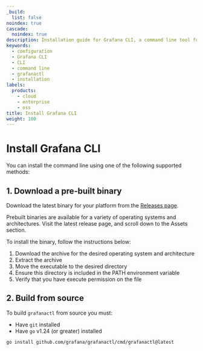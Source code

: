 ```yaml
---
_build:
  list: false
noindex: true
cascade:
  noindex: true
description: Installation guide for Grafana CLI, a command line tool for managing Grafana Observability as Code
keywords:
  - configuration
  - Grafana CLI
  - CLI
  - command line
  - grafanactl
  - installation
labels:
  products:
    - cloud
    - enterprise
    - oss
title: Install Grafana CLI
weight: 100
---
```


# Install Grafana CLI

You can install the command line using one of the following supported methods:

## 1. Download a pre-built binary

Download the latest binary for your platform from the [Releases page](https://github.com/grafana/grafanactl/releases).

Prebuilt binaries are available for a variety of operating systems and architectures. Visit the latest release page, and scroll down to the Assets section.

To install the binary, follow the instructions below:

1. Download the archive for the desired operating system and architecture
1. Extract the archive
1. Move the executable to the desired directory
1. Ensure this directory is included in the PATH environment variable
1. Verify that you have execute permission on the file

## 2. Build from source

To build `grafanactl` from source you must:

- Have `git` installed
- Have `go` v1.24 (or greater) installed

```bash
go install github.com/grafana/grafanactl/cmd/grafanactl@latest
```
